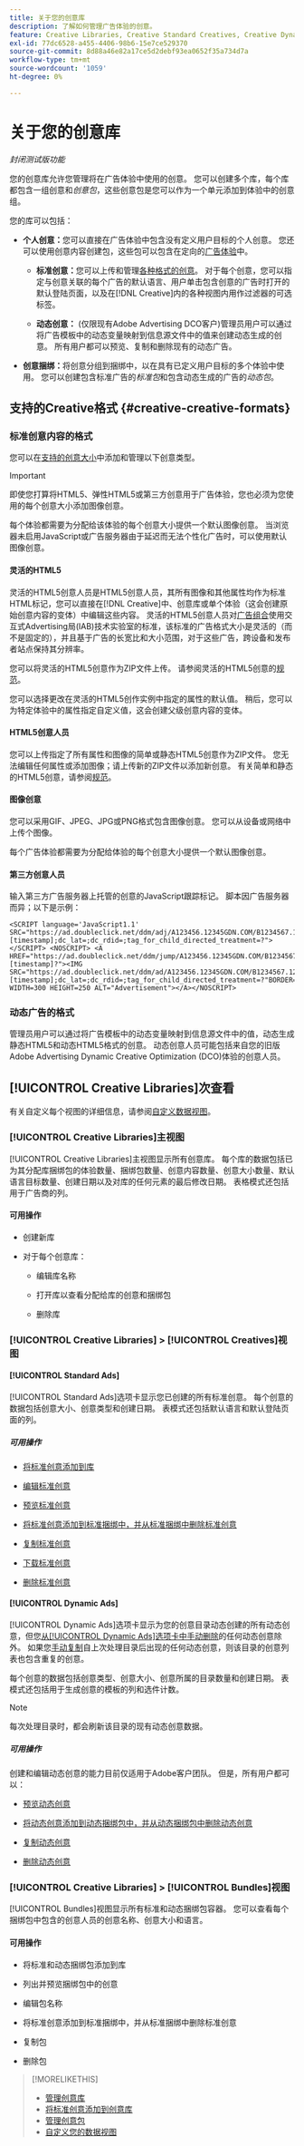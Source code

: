```yaml
---
title: 关于您的创意库
description: 了解如何管理广告体验的创意。
feature: Creative Libraries, Creative Standard Creatives, Creative Dynamic Creatives
exl-id: 77dc6528-a455-4406-98b6-15e7ce529370
source-git-commit: 8d88a46e82a17ce5d2debf93ea0652f35a734d7a
workflow-type: tm+mt
source-wordcount: '1059'
ht-degree: 0%

---
```


# 关于您的创意库

*封闭测试版功能*

您的创意库允许您管理将在广告体验中使用的创意。 您可以创建多个库，每个库都包含一组创意和&#x200B;*创意包*，这些创意包是您可以作为一个单元添加到体验中的创意组。

您的库可以包括：

* **个人创意：**&#x200B;您可以直接在广告体验中包含没有定义用户目标的个人创意。 您还可以使用创意内容创建包，这些包可以包含在定向的[广告体验](/help/creative/experiences/experience-about.md)中。

   * **标准创意：**&#x200B;您可以上传和管理[各种格式的创意](#creative-creative-formats)。 对于每个创意，您可以指定与创意关联的每个广告的默认语言、用户单击包含创意的广告时打开的默认登陆页面，以及在[!DNL Creative]内的各种视图内用作过滤器的可选标签。

   * **动态创意：** (仅限现有Adobe Advertising DCO客户)管理员用户可以通过将广告模板中的动态变量映射到信息源文件中的值来创建动态生成的创意。 所有用户都可以预览、复制和删除现有的动态广告。

* **创意捆绑：**&#x200B;将创意分组到捆绑中，以在具有已定义用户目标的多个体验中使用。 您可以创建包含标准广告的&#x200B;*标准包*&#x200B;和包含动态生成的广告的&#x200B;*动态包*。

## 支持的Creative格式 {#creative-creative-formats}

### 标准创意内容的格式

您可以在[支持的创意大小](creative-sizes.md)中添加和管理以下创意类型。

>[!IMPORTANT]
>
>即使您打算将HTML5、弹性HTML5或第三方创意用于广告体验，您也必须为您使用的每个创意大小添加图像创意。
>
>每个体验都需要为分配给该体验的每个创意大小提供一个默认图像创意。 当浏览器未启用JavaScript或广告服务器由于延迟而无法个性化广告时，可以使用默认图像创意。

#### 灵活的HTML5

灵活的HTML5创意人员是HTML5创意人员，其所有图像和其他属性均作为标准HTML标记，您可以直接在[!DNL Creative]中、创意库或单个体验（这会创建原始创意内容的变体）中编辑这些内容。 灵活的HTML5创意人员对[广告组合](https://flexibleads.iabtechlab.com/)使用交互式Advertising局(IAB)技术实验室的标准，该标准的广告格式大小是灵活的（而不是固定的），并且基于广告的长宽比和大小范围，对于这些广告，跨设备和发布者站点保持其分辨率。

您可以<!-- either -->将灵活的HTML5创意作为ZIP文件上传<!-- or use one of the [provided templates](flexible-html5-templates.md) as a starting point -->。 请参阅灵活的HTML5创意的[规范](html5-creative-specification.md)。

<!-- Will flattening the view be possible later?
The card view, by default, includes a card for each base flexible HTML5 creative you've uploaded, with the number of creative variations [Delete old description? : an indicator of how many variations of the creative exist]. You can optionally flatten the card view to include separate cards for each base creative and each derivation. The table view is always flattened.


[Example default card view for a flexible creative with variations]()[]add image]
  
[Example card for a flexible creative with one variation]() [add image]

 -->

您可以选择更改在灵活的HTML5创作实例中指定的属性的默认值。 稍后，您可以为特定体验中的属性指定自定义值，这会创建父级创意内容的变体。

#### HTML5创意人员

您可以上传指定了所有属性和图像的简单或静态HTML5创意作为ZIP文件。 您无法编辑任何属性或添加图像；请上传新的ZIP文件以添加新创意。 有关简单和静态的HTML5创意，请参阅[规范](html5-creative-specification.md)。

#### 图像创意

您可以采用GIF、JPEG、JPG或PNG格式包含图像创意。 您可以从设备或网络中上传<!--LATER:   images from your Adobe Experience Manager accounts or -->个图像。

每个广告体验都需要为分配给体验的每个创意大小提供一个默认图像创意。

#### 第三方创意人员

输入第三方广告服务器上托管的创意的JavaScript跟踪标记。 脚本因广告服务器而异；以下是示例：

```
<SCRIPT language='JavaScript1.1' SRC="https://ad.doubleclick.net/ddm/adj/A123456.12345GDN.COM/B1234567.123456789;sz=300x250;ord=[timestamp];dc_lat=;dc_rdid=;tag_for_child_directed_treatment=?"></SCRIPT> <NOSCRIPT> <A HREF="https://ad.doubleclick.net/ddm/jump/A123456.12345GDN.COM/B1234567.123456789;sz=300x250;ord=[timestamp]?"><IMG SRC="https://ad.doubleclick.net/ddm/ad/A123456.12345GDN.COM/B1234567.123456789;sz=300x250;ord=[timestamp];dc_lat=;dc_rdid=;tag_for_child_directed_treatment=?"BORDER=0 WIDTH=300 HEIGHT=250 ALT="Advertisement"></A></NOSCRIPT>
```

### 动态广告的格式

管理员用户可以通过将广告模板中的动态变量映射到信息源文件中的值，动态生成静态HTML5和动态HTML5格式的创意。 动态创意人员可能包括来自您的旧版Adobe Advertising Dynamic Creative Optimization (DCO)体验的创意人员。

## [!UICONTROL Creative Libraries]次查看

有关自定义每个视图的详细信息，请参阅[自定义数据视图](/help/creative/introduction/customize-data-views.md)。

### [!UICONTROL Creative Libraries]主视图

[!UICONTROL Creative Libraries]主视图显示所有创意库。 每个库的数据包括已为其分配库捆绑包的体验数量、捆绑包数量、创意内容数量、创意大小数量、默认语言目标数量、创建日期以及对库的任何元素的最后修改日期。 表格模式还包括用于广告商的列。

#### 可用操作

* 创建新库

* 对于每个创意库：

   * 编辑库名称

   * 打开库以查看分配给库的创意和捆绑包

   * 删除库

### [!UICONTROL Creative Libraries] > [!UICONTROL Creatives]视图

#### [!UICONTROL Standard Ads]

[!UICONTROL Standard Ads]选项卡显示您已创建的所有标准创意。 每个创意的数据包括创意大小、创意类型和创建日期。 表模式还包括默认语言和默认登陆页面的列。

##### 可用操作

* [将标准创意添加到库](creative-add-standard.md)

* [编辑标准创意](creative-edit-standard.md)

* [预览标准创意](creative-preview.md)

* [将标准创意添加到标准捆绑中，并从标准捆绑中删除标准创意](creative-attach-detach-bundles.md)

* [复制标准创意](creative-duplicate.md)

* [下载标准创意](creative-download.md)

* [删除标准创意](creative-delete.md)

<!-- Add in as separate actions?

add or remove labels, regenerate thumbnails for your creatives. When a creative has child creative variations, you can view the variations within the Card view.

-->

#### [!UICONTROL Dynamic Ads]

[!UICONTROL Dynamic Ads]选项卡显示为您的创意目录动态创建的所有动态创意，但您[从[!UICONTROL Dynamic Ads]选项卡中手动删除](creative-delete.md)的任何动态创意除外。 如果您[手动复制](creative-duplicate.md)自上次处理目录后出现的任何动态创意，则该目录的创意列表也包含重复的创意。

每个创意的数据包括创意类型、创意大小、创意所属的目录数量和创建日期。 表模式还包括用于生成创意的模板的列和选件计数。

>[!NOTE]
>
>每次处理目录时，都会刷新该目录的现有动态创意数据。

##### 可用操作

创建和编辑动态创意的能力目前仅适用于Adobe客户团队。 但是，所有用户都可以：

* [预览动态创意](creative-preview.md)

* [将动态创意添加到动态捆绑包中，并从动态捆绑包中删除动态创意](creative-attach-detach-bundles.md)

* [复制动态创意](creative-duplicate.md)

* [删除动态创意](creative-delete.md)

<!-- Later:  Dynamic creatives are generated automatically when you save a catalog, but can regenerate the catalog using the contents of an updated asset file [using the Run Now option]. -->

### [!UICONTROL Creative Libraries] > [!UICONTROL Bundles]视图

[!UICONTROL Bundles]视图显示所有标准和动态捆绑包容器。 您可以查看每个捆绑包中包含的创意人员的创意名称、创意大小和语言。

#### 可用操作

* 将标准和动态捆绑包添加到库

* 列出并预览捆绑包中的创意

* 编辑包名称

* 将标准创意添加到标准捆绑中，并从标准捆绑中删除标准创意

* 复制包

* 删除包

>[!MORELIKETHIS]
>
>* [管理创意库](/help/creative/creative-libraries/creative-library-manage.md)
>* [将标准创意添加到创意库](creative-add-standard.md)
>* [管理创意包](bundle-manage.md)
>* [自定义您的数据视图](/help/creative/introduction/customize-data-views.md)
